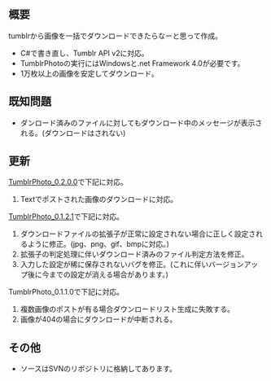 ## 概要 ##
tumblrから画像を一括でダウンロードできたらなーと思って作成。

  * C#で書き直し、Tumblr API v2に対応。
  * TumblrPhotoの実行にはWindowsと.net Framework 4.0が必要です。
  * 1万枚以上の画像を安定してダウンロード。

## 既知問題 ##

  * ダンロード済みのファイルに対してもダウンロード中のメッセージが表示される。(ダウンロードはされない)

## 更新 ##

[TumblrPhoto\_0.2.0.0](http://code.google.com/p/tumblr-photo/downloads/detail?name=TumblrPhoto_0.2.0.0.zip)で下記に対応。

  1. Textでポストされた画像のダウンロードに対応。

[TumblrPhoto\_0.1.2.1](http://code.google.com/p/tumblr-photo/downloads/detail?name=TumblrPhoto_0.1.2.1.zip)で下記に対応。

  1. ダウンロードファイルの拡張子が正常に設定されない場合に正しく設定されるように修正。(jpg、png、gif、bmpに対応。)
  1. 拡張子の判定処理に伴いダウンロード済みのファイル判定方法を修正。
  1. 入力した設定が稀に保存されないバグを修正。(これに伴いバージョンアップ後に今までの設定が消える場合があります。)


TumblrPhoto\_0.1.1.0で下記に対応。

  1. 複数画像のポストが有る場合ダウンロードリスト生成に失敗する。
  1. 画像が404の場合にダウンロードが中断される。

## その他 ##

  * ソースはSVNのリポジトリに格納してあります。